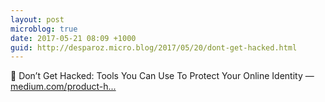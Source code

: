 ```yaml
---
layout: post
microblog: true
date: 2017-05-21 08:09 +1000
guid: http://desparoz.micro.blog/2017/05/20/dont-get-hacked.html
---
```

🔗 Don’t Get Hacked: Tools You Can Use To Protect Your Online Identity — [medium.com/product-h...](https://medium.com/product-hunt/dont-get-hacked-a25fde00f869)
